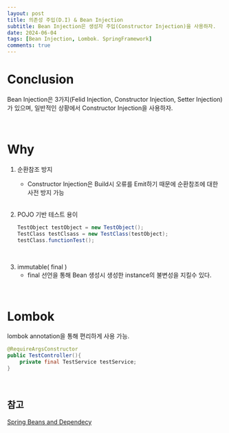```yaml
---
layout: post
title: 의존성 주입(D.I) & Bean Injection
subtitle: Bean Injection은 생성자 주입(Constructor Injection)을 사용하자.
date: 2024-06-04
tags: [Bean Injection, Lombok. SpringFramework]
comments: true
---
```


# Conclusion

Bean Injection은 3가지(Felid Injection, Constructor Injection, Setter Injection)가 있으며, 일반적인 상황에서 Constructor Injection을 사용하자.

<br>

# Why


1. 순환참조 방지
   - Constructor Injection은 Build시 오류를 Emit하기 때문에 순환참조에 대한 사전 방지 가능
<br><br>

2. POJO 기반 테스트 용이
    ```java
    TestObject testObject = new TestObject();
    TestClass testClsass = new TestClass(testObject);
    testClass.functionTest();
    ```
<br>

3. immutable( final )
   - final 선언을 통해 Bean 생성시 생성한 instance의 불변성을 지킬수 있다.

<br>
  
# Lombok
lombok annotation을 통해 편리하게 사용 가능.

```java
@RequireArgsConstructor
public TestController(){
    private final TestService testService;
}
```

<br>

## 참고

[Spring Beans and Dependecy](https://docs.spring.io/spring-boot/docs/2.0.x/reference/html/using-boot-spring-beans-and-dependency-injection.html)
